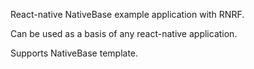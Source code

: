 React-native NativeBase example application with RNRF.

Can be used as a basis of any react-native application.

Supports NativeBase template.